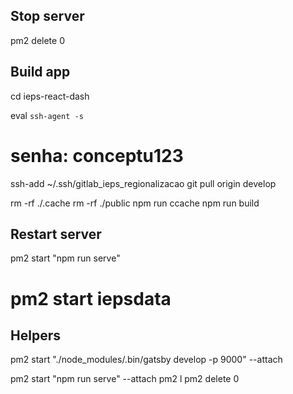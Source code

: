 ## Stop server

pm2 delete 0

## Build app

cd ieps-react-dash

eval `ssh-agent -s`
# senha: conceptu123
ssh-add ~/.ssh/gitlab_ieps_regionalizacao
git pull origin develop

rm -rf ./.cache
rm -rf ./public
npm run ccache
npm run build

## Restart server
pm2 start "npm run serve"
# pm2 start iepsdata

## Helpers
pm2 start "./node_modules/.bin/gatsby develop -p 9000" --attach

pm2 start "npm run serve" --attach
pm2 l
pm2 delete 0

